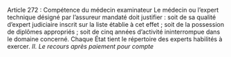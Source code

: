 Article 272 : Compétence du médecin examinateur
Le médecin ou l’expert technique désigné par l’assureur mandaté doit justifier :
soit de sa qualité d’expert judiciaire inscrit sur la liste établie à cet effet ;
soit de la possession de diplômes appropriés ;
soit de cinq années d’activité ininterrompue dans le domaine concerné.
Chaque État tient le répertoire des experts habilités à exercer.
_II. Le recours après paiement pour compte_